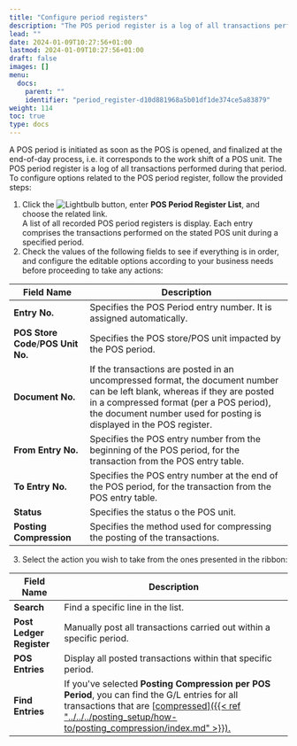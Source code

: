 ```yaml
---
title: "Configure period registers"
description: "The POS period register is a log of all transactions performed during the work shift."
lead: ""
date: 2024-01-09T10:27:56+01:00
lastmod: 2024-01-09T10:27:56+01:00
draft: false
images: []
menu:
  docs:
    parent: ""
    identifier: "period_register-d10d881968a5b01df1de374ce5a83879"
weight: 114
toc: true
type: docs
---
```


A POS period is initiated as soon as the POS is opened, and finalized at the end-of-day process, i.e. it corresponds to the work shift of a POS unit. The POS period register is a log of all transactions performed during that period. To configure options related to the POS period register, follow the provided steps:

1. Click the ![Lightbulb](Lightbulb_icon.PNG) button, enter **POS Period Register List**, and choose the related link.     
   A list of all recorded POS period registers is display. Each entry comprises the transactions performed on the stated POS unit during a specified period.
2. Check the values of the following fields to see if everything is in order, and configure the editable options according to your business needs before proceeding to take any actions:      
   
| Field Name      | Description |
| ----------- | ----------- |
| **Entry No.** | Specifies the POS Period entry number. It is assigned automatically. |
| **POS Store Code**/**POS Unit No.** | Specifies the POS store/POS unit impacted by the POS period. |
| **Document No.** | If the transactions are posted in an uncompressed format, the document number can be left blank, whereas if they are posted in a compressed format (per a POS period), the document number used for posting is displayed in the POS register. |
| **From Entry No.** | Specifies the POS entry number from the beginning of the POS period, for the transaction from the POS entry table. |
| **To Entry No.** | Specifies the POS entry number at the end of the POS period, for the transaction from the POS entry table. |
| **Status** | Specifies the status o the POS unit. | 
| **Posting Compression** | Specifies the method used for compressing the posting of the transactions. |

3. Select the action you wish to take from the ones presented in the ribbon: 

| Field Name      | Description |
| ----------- | ----------- |
| **Search** | Find a specific line in the list. |
| **Post Ledger Register** | Manually post all transactions carried out within a specific period. |
| **POS Entries** | Display all posted transactions within that specific period. |
| **Find Entries** | If you've selected **Posting Compression per POS Period**, you can find the G/L entries for all transactions that are [<ins>compressed<ins>]({{< ref "../../../posting_setup/how-to/posting_compression/index.md" >}}). | 


